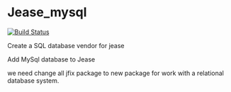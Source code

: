 # Jease_mysql
[![Build Status](https://travis-ci.org/mmghasemi/Jease_mysql.svg?branch=master)](https://travis-ci.org/mmghasemi/Jease_mysql)

Create a SQL database vendor for jease

Add MySql database to Jease

we need change all jfix package to new package for work with a relational database system.

